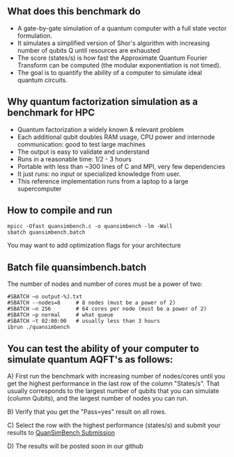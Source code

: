 ## What does this benchmark do

- A gate-by-gate simulation of a quantum computer with a full state vector formulation. 
- It simulates a simplified version of Shor's algorithm with increasing number of qubits Q until resources are exhausted 
- The score (states/s) is how fast the Approximate Quantum Fourier Transform can be computed (the modular exponentiation is not timed).  
- The goal is to quantify the ability of a computer to simulate ideal quantum circuits.

## Why quantum factorization simulation as a benchmark for HPC
- Quantum factorization a widely known & relevant problem
- Each additional qubit doubles RAM usage, CPU power and internode communication: good to test large machines
- The output is easy to validate and understand
- Runs in a reasonable time: 1/2 - 3 hours
- Portable with less than ~300 lines of C and MPI, very few dependencies
- It just runs: no input or specialized knowledge from user.
- This reference implementation runs from a laptop to a large supercomputer

## How to compile and run
```
mpicc -Ofast quansimbench.c -o quansimbench -lm -Wall
sbatch quansimbench.batch
```
You may want to add optimization flags for your architecture

## Batch file quansimbench.batch
The number of nodes and number of cores must be a power of two:
```
#SBATCH –o output-%J.txt
#SBATCH --nodes=8     # 8 nodes (must be a power of 2)
#SBATCH –n 256        # 64 cores per node (must be a power of 2)
#SBATCH –p normal     # what queue
#SBATCH –t 02:00:00   # usually less than 3 hours
ibrun ./quansimbench
```
## You can test the ability of your computer to simulate quantum AQFT's as follows:

A) First run the benchmark with increasing number of nodes/cores until you get the highest performance in the last row of the column "States/s". That usually corresponds to the largest number of qubits that you can simulate (column Qubits), and the largest number of nodes you can run.  

B) Verify that you get the "Pass=yes" result on all rows.

C) Select the row with the highest performance (states/s) and submit your results to <a href="https://docs.google.com/forms/d/e/1FAIpQLSeVwp_4FZJWyS5UsfBrtxq8PXkKJLoRvgHkpfTuOuJ-wcudiw/viewform?usp=sf_link" target="_blank">QuanSimBench Submission</a>

D) The results will be posted soon in our github
